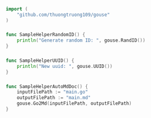 
# <Badge style='font-size: 1.8rem; text-shadow: 1px 1px 2px rgba(0, 0, 0, 0.3); padding: 0.25rem 0.75rem 0.25rem 0;' type='info' text='🔖 Helper' />


```go
import (
	"github.com/thuongtruong109/gouse"
)
```

### <Badge style='font-size: 1.1rem;' type='tip' text='1. sample helper random i d' />



```go
func SampleHelperRandomID() {
	println("Generate random ID: ", gouse.RandID())
}
```

### <Badge style='font-size: 1.1rem;' type='tip' text='2. sample helper u u i d' />



```go
func SampleHelperUUID() {
	println("New uuid: ", gouse.UUID())
}
```

### <Badge style='font-size: 1.1rem;' type='tip' text='3. sample helper auto md doc' />



```go
func SampleHelperAutoMdDoc() {
	inputFilePath := "main.go"
	outputFilePath := "main.md"
	gouse.Go2Md(inputFilePath, outputFilePath)
}
```
